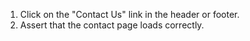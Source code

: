 1. Click on the "Contact Us" link in the header or footer.
2. Assert that the contact page loads correctly.
